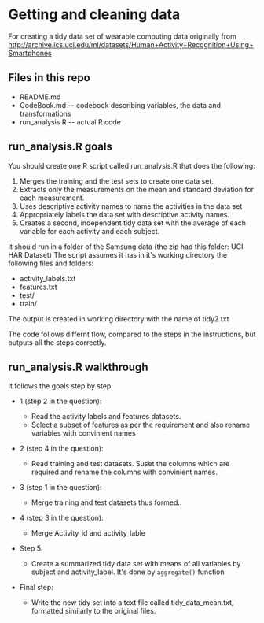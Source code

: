 # Getting and cleaning data

For creating a tidy data set of wearable computing data originally from http://archive.ics.uci.edu/ml/datasets/Human+Activity+Recognition+Using+Smartphones

## Files in this repo
* README.md 
* CodeBook.md -- codebook describing variables, the data and transformations
* run_analysis.R -- actual R code

## run_analysis.R goals
You should create one R script called run_analysis.R that does the following:
1. Merges the training and the test sets to create one data set.
2. Extracts only the measurements on the mean and standard deviation for each measurement. 
3. Uses descriptive activity names to name the activities in the data set
4. Appropriately labels the data set with descriptive activity names. 
5. Creates a second, independent tidy data set with the average of each variable for each activity and each subject. 

It should run in a folder of the Samsung data (the zip had this folder: UCI HAR Dataset)
The script assumes it has in it's working directory the following files and folders:
* activity_labels.txt
* features.txt
* test/
* train/

The output is created in working directory with the name of tidy2.txt

The code follows differnt flow, compared to the steps in the instructions, but outputs all the steps correctly.

## run_analysis.R walkthrough
It follows the goals step by step.

* 1 (step 2 in the question):
  * Read the activity labels and features datasets.
  * Select a subset of features as per the requirement and also rename variables with convinient names

* 2 (step 4 in the question):
  * Read training and test datasets. Suset the columns which are required and rename the columns with convinient names.

* 3 (step 1 in the question):
  * Merge training and test datasets thus formed..

* 4 (step 3 in the question):
  * Merge Activity_id and activity_lable
  
* Step 5:
  * Create a summarized tidy data set with means of all variables by subject and activity_label. It's done by `aggregate()` function
  
* Final step:
  * Write the new tidy set into a text file called tidy_data_mean.txt, formatted similarly to the original files.
